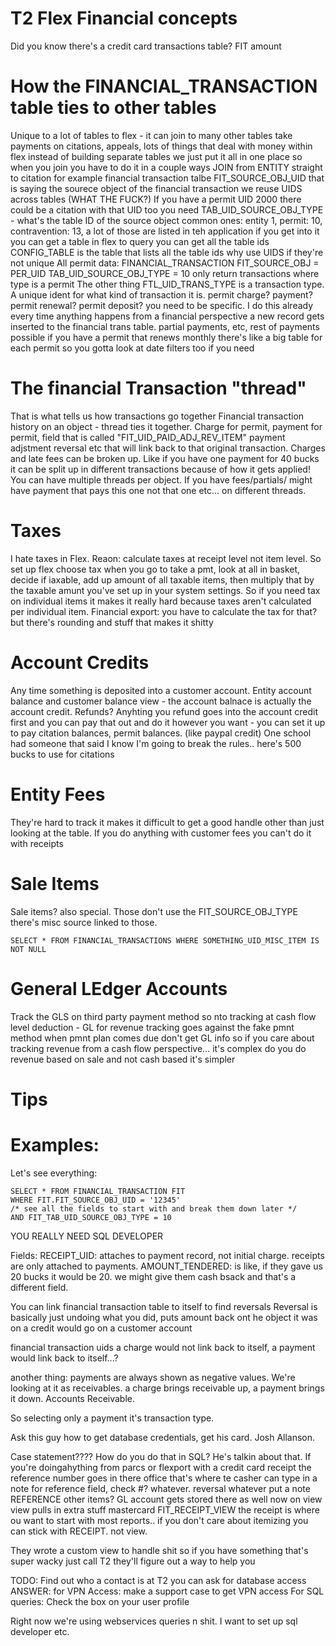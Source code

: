 # T2 Flex Financial concepts
Did you know there's a credit card transactions table?
FIT amount
# How the FINANCIAL_TRANSACTION table ties to other tables
Unique to a lot of tables to flex - it can join to many other tables
take payments on citations, appeals, lots of things that deal with money within flex
instead of building separate tables we just put it all in one place
so when you join you have to do it in a couple ways
JOIN from ENTITY straight to citation for example
financial transaction talbe FIT_SOURCE_OBJ_UID that is saying the sourece object of the financial transaction
we reuse UIDS across tables (WHAT THE FUCK?)
If you have a permit UID 2000 there could be a citation with that UID too
you need TAB_UID_SOURCE_OBJ_TYPE - what's the table ID of the source object
common ones: entity 1, permit: 10, contravention: 13, a lot of those are listed in teh application
if you get into it you can get a table in flex to query you can get all the table ids CONFIG_TABLE is the table that lists all the table ids
  why use UIDS if they're not unique
All permit data:
FINANCIAL_TRANSACTION FIT_SOURCE_OBJ = PER_UID TAB_UID_SOURCE_OBJ_TYPE = 10
only return transactions where type is a permit
The other thing
FTL_UID_TRANS_TYPE is a transaction type. A unique ident for what kind of transaction it is. permit charge? payment? permit renewal? permit deposit?  you need to be specific.
I do this already
every time anything happens from a financial perspective a new record gets inserted to the financial trans table. partial payments, etc, rest of payments
possible if you have a permit that renews monthly there's like a big table for each permit so you gotta look at date filters too if you need

# The financial Transaction "thread"
That is what tells us how transactions go together
Financial transaction history on an object - thread ties it together. Charge for permit, payment for permit, field that is called "FIT_UID_PAID_ADJ_REV_ITEM" payment adjstment reversal etc
that will link back to that original transaction. Charges and late fees can be broken up. Like if you have one payment for 40 bucks it can be split up in different transactions because of how
it gets applied! You can have multiple threads per object. If you have fees/partials/ might have payment that pays this one not that one etc... on different threads. 

# Taxes
I hate taxes in Flex. Reaon: calculate taxes at receipt level not item level. So set up flex choose tax when you go to take a pmt, look at all in basket, decide if iaxable, add up amount of all
taxable items, then multiply that by the taxable amunt you've set up in your system settings.
So if you need tax on individual items it makes it really hard because taxes aren't calculated per individual item.
Financial export: you have to calculate the tax for that? but there's rounding and stuff that makes it shitty

# Account Credits
Any time something is deposited into a customer account. Entity account balance and customer balance view - the account balnace is actually the account credit. Refunds? Anyhting you refund
goes into the account credit first and you can pay that out and do it however you want - you can set it up to pay citation balances, permit balances. (like paypal credit) One school
had someone that said I know I'm going to break the rules.. here's 500 bucks to use for citations

# Entity Fees
They're hard to track it makes it difficult to get a good handle other than just looking at the table. If you do anything with customer fees you can't do it with receipts

# Sale Items
Sale items? also special. Those don't use the FIT_SOURCE_OBJ_TYPE there's misc source linked to those. 

```
SELECT * FROM FINANCIAL_TRANSACTIONS WHERE SOMETHING_UID_MISC_ITEM IS NOT NULL
```

# General LEdger Accounts
Track the GLS on third party payment method so nto tracking at cash flow level
deduction - GL for revenue tracking goes against the fake pmnt method
when pmnt plan comes due don't get GL info
so if you care about tracking revenue from a cash flow perspective... it's complex
do you do revenue based on sale and not cash based it's simpler

# Tips

# Examples:

Let's see everything:

```
SELECT * FROM FINANCIAL_TRANSACTION FIT
WHERE FIT.FIT_SOURCE_OBJ_UID = '12345'
/* see all the fields to start with and break them down later */
AND FIT_TAB_UID_SOURCE_OBJ_TYPE = 10
```

YOU REALLY NEED SQL DEVELOPER

Fields:
RECEIPT_UID: attaches to payment record, not initial charge. receipts are only attached to payments.
AMOUNT_TENDERED: is like, if they gave us 20 bucks it would be 20. we might give them cash bsack and that's a different field.

You can link financial transaction table to itself to find reversals
Reversal is basically just undoing what you did, puts amount back ont he object it was on
a credit would go on a customer account

financial transaction uids  a charge would not link back to itself, a payment would link back to itself...?

another thing: payments are always shown as negative values. We're looking at it as receivables. a charge brings receivable up, a payment brings it down. Accounts Receivable.

So selecting only a payment it's transaction type. 

Ask this guy how to get database credentials, get his card. Josh Allanson.

Case statement???? How do you do that in SQL? He's talkin about that.
If you're doingahything from parcs or flexport with a credit card receipt the reference number goes in there
office that's where te casher can type in a note for reference field, check #? whatever. reversal whatever put a note
REFERENCE
other items?
GL account gets stored there as well
now on view
view pulls in extra stuff mastercard
FIT_RECEIPT_VIEW
the receipt is where ou want to start with most reports.. if you don't care about itemizing you can stick with RECEIPT.
not view.

They wrote a custom view to handle shit so if you have something that's super wacky just call T2 they'll figure out a way to help you

TODO: 
Find out who a contact is at T2 you can ask for database access
ANSWER:
for VPN Access: make a support case to get VPN access
For SQL queries: Check the box on your user profile

Right now we're using webservices queries n shit. I want to set up sql developer etc.

